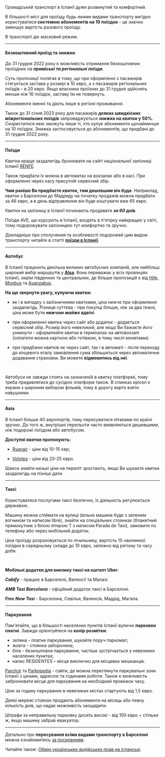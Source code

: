 Громадський транспорт в Іспанії дуже розвинутий та комфортний.

<section type="tip">

В більшості міст для проїзду будь-якими видами транспорту вигідно користуватися **системою абонементів на 10 поїздок** - це значно зменшує вартість разового проїзду.
</section>

В транспорті діє масковий режим.

***

#### Безкоштовний проїзд та знижки

До 31 грудня 2022 року є можливість отримання безкоштовних проїздних на ***приміські та регіональні поїзди***. 

<section>

Суть пропозиції полягає в тому, що при оформленні з пасажирів стягується застава у розмірі в 10 євро, а з пасажирів регіональних поїздів – в 20 євро. Якщо власники проїзних до 31 грудня здійснять менше ніж 16 поїздок, заставу їм не повернуть. 
</section>

Абонементи іменні та діють лише в регіоні проживання.  

Також до 31 січня 2023 року для пасажирів ***деяких швидкісних міжрегіональних поїздів*** запроваджується **знижка на квитки у 50%**. Скористатися нею зможуть лише ті, хто купує абонементи щонайменше на 10 поїздок. Знижка застосовується до абонементів, що придбані до 31 грудня 2022 року.

***

#### Поїзди

Квитки краще заздалегідь бронювати на сайті національної залізниці Іспанії [RENFE](https://www.renfe.com/es/es).

Також придбати їх можна в автоматах на вокзалах або в касі. При оформленні через касу присутній сервісний збір.

<section type="tip">

**Чим раніше Ви придбаєте квиток, тим дешевшим він буде**. Наприклад, квиток з Барселони до Мадриду на початку продажів можна придбати за 46 євро, а в день відправлення він буде коштувати вже 65 євро.

Квитки на залізниці в Іспанії починають продавати ***за 60 днів***. 
</section>

Поїзди AVE, що курсують в Іспанії, входять в п'ятірку найкращих у світі, тому подорожувати залізницею тут комфортно та зручно. 

Докладніше про сполучення та особливості подорожей цим видом транспорту читайте в статті **[поїзди в Іспанії](/article/e3a4f697c88249820b8151428)**.

***

#### Автобус

В Іспанії працюють декілька великих автобусних компаній, але найбільш широкий вибір маршрутів у **[Аlsa](https://www.alsa.es/)**. Вона переважає у всіх провінціях Іспанії, окрім південних та центральних, де більше пропозицій є від [Hife](https://www.hife.es/), [Monbus](https://www.monbus.es/en) та [Аvanzabus](https://www.avanzabus.com/).


**На що звернути увагу, купуючи квитки:**

- як і в випадку з залізничними квитками, ціна нижче при оформленні заздалегідь. Різниця суттєва - при покупці більше, ніж за два тижні, ціна може бути ***нижчою майже вдвічі***.

- при оформленні квитка через сайт або додаток - додається сервісний збір. Розмір його невеликий, але якщо Ви бажаєте його уникнути - оформлюйте квитки в терміналах на автовокзалі (оплатити можна карткою або готівкою, в тому числі монетами).

- при придбанні квитків як через сайт, так і в автоматі - після переходу до кінцевого етапу замовлення сума збільшиться через автоматичне додавання страховки. Ви можете **відмовитись від неї**.

</br>

<section>

Автобуси не завжди стоять на зазначеній в квитку платформі, тому треба придивлятися до сусідніх платформ також.
В спинках крісел є екрани з широким вибором фільмів, тому в дорогу варто взяти навушники.
</section>

***

#### Авіа

В Іспанії більше 40 аеропортів, тому пересуватися літаками по країні зручно. До того ж, внутрішні перельоти часто виявляються дешевшими, ніж подорожі поїздом або автобусом.

**Доступні квитки пропонують:**
- [Ryanair](https://www.ryanair.com/ua/uk) - ціни від 10-15 євр;

- [Volotea](https://www.volotea.com/es/) - ціни від 20-25 євро.

<section>

Шанси знайти низькі ціни на переліт зростають, якщо Ви шукаєте квитки заздалегідь на пізніші дати.

</section>



***

#### Таксі

Користуватися послугами таксі безпечно, їх діяльність регулюється державою. 

Машину можна спіймати на вулиці (вільна машина буде з зеленим вогником та написом libre), знайти на спеціальних стоянках (блакитний прямокутник з білою літерою Т з написом Parada de Taxi), замовити по телефону або через мобільний додаток.

<section>

Ціна проїзду розраховується по лічильнику, вартість 15-хвилинної поїздки в середньому складе до 10 євро, залежно від регіону та часу доби.
</section>

</br>

**Мобільні додатки для виклику таксі на кшталт Uber**:

***Cabify*** - працює в Барселоні, Валенсії та Малазі.

***AMB Taxi Barcelona*** - офіційний додаток таксі в Барселоні.

***Free Now Taxi*** - Барселона, Севілья, Валенсія, Мадрід, Магала.

***

#### Паркування

Пам'ятайте, що в більшості населених пунктів Іспанії вуличні **парковки платні**. Завжди орієнтуйтеся на **колір розмітки**:

- зелена - платне паркування, шукайте поруч паркомат;
- жовта – стоянка заборонена;
- біла - безкоштовне паркування, частіше зустрічається у невеликих населених пунктах;
- напис RESIDENTES – місця виключно для місцевих мешканців.

<section type="tip">

[Parclick](https://parclick.com/) та [Parkopedia](https://www.parkopedia.es/) - сайти, де можна переглянути паркувальні зони Іспанії з цінами, адресою та годинами роботи. Також є можливість забронювати місце для паркування на необхідний проміжок часу. 
</section>

Ціни за годину паркування в невеликих містах стартують від 1,5 євро.

Деякі мережі стоянок продають абонементи на місяць або певну кількість днів, що надає можливість заощадити.

Штрафи за неправильну парковку досить високі - від 100 євро + стільки ж, якщо машину забрав евакуатор.

***


Детально про **пересування всіма видами транспорту в Барселоні** можна ознайомитись [за посиланням](https://www.tmb.cat/en/barcelona-transport).

Читайте також: [Обмін українських водійських прав на іспанські](/article/31f1453492d18b86f39088b22).


